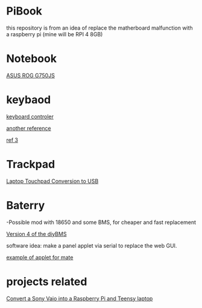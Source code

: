 # PiBook

this repository is from an idea of replace the matherboard malfunction with a raspberry pi (mine will be RPI 4 8GB)

# Notebook
[ASUS ROG G750JS](https://www.asus.com/us/ROG-Republic-Of-Gamers/ROG-G750JS/)

# keybaod
[keyboard controler](https://www.instructables.com/How-to-Make-a-USB-Laptop-Keyboard-Controller/)

[another reference](https://www.hackster.io/frank-adams/laptop-keyboard-conversion-to-usb-0771f1)

[ref 3](https://www.ti.com/tool/TIDM-KEYBOARD)


# Trackpad
[Laptop Touchpad Conversion to USB](https://www.hackster.io/frank-adams/laptop-touchpad-conversion-to-usb-d70519)

# Baterry
-Possible mod with 18650 and some BMS, for cheaper and fast replacement

[Version 4 of the diyBMS](https://github.com/stuartpittaway/diyBMSv4)

software idea:
make a panel applet via serial to replace the web GUI.

[example of applet for mate](https://github.com/furas/mate-python-applets)


# projects related

[Convert a Sony Vaio into a Raspberry Pi and Teensy laptop](https://github.com/thedalles77/Pi_Teensy_Laptop/)
